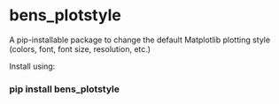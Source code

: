 # bens_plotstyle
A pip-installable package to change the default Matplotlib plotting style (colors, font, font size, resolution, etc.)

Install using:
  ### pip install bens_plotstyle ###
